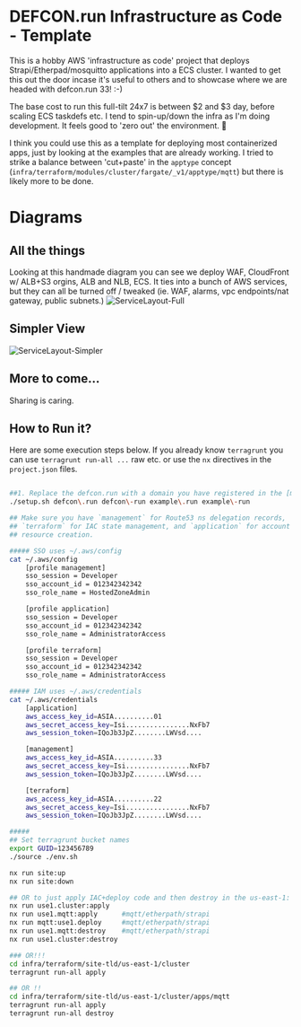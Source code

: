 # DEFCON.run Infrastructure as Code - Template
This is a hobby AWS 'infrastructure as code' project that deploys Strapi/Etherpad/mosquitto applications into a ECS cluster. I wanted to get this out the door incase it's useful to others and to showcase where we are headed with defcon.run 33! :-)

The base cost to run this full-tilt 24x7 is between $2 and $3 day, before scaling ECS taskdefs etc. I tend to spin-up/down the infra as I'm doing development. It feels good to 'zero out' the environment. 🤷

I think you could use this as a template for deploying most containerized apps, just by looking at the examples that are already working. I tried to strike a balance between 'cut+paste' in the `apptype` concept (`infra/terraform/modules/cluster/fargate/_v1/apptype/mqtt`) but there is likely more to be done.

# Diagrams

## All the things
Looking at this handmade diagram you can see we deploy WAF, CloudFront w/ ALB+S3 orgins, ALB and NLB, ECS. It ties into a bunch of AWS services, but they can all be turned off / tweaked (ie. WAF, alarms, vpc endpoints/nat gateway, public subnets.) 
![ServiceLayout-Full](https://github.com/user-attachments/assets/0f631149-7046-43f2-9890-5fd04b23762d)

## Simpler View
![ServiceLayout-Simpler](https://github.com/user-attachments/assets/b8fa513b-24a7-439e-a596-bfa3936f6fc7)

## More to come...
Sharing is caring.

## How to Run it?
Here are some execution steps below. If you already know `terragrunt` you can use `terragrunt run-all ...` raw etc. or use the `nx` directives in the `project.json` files.

```bash

##1. Replace the defcon.run with a domain you have registered in the [management] account profile 
./setup.sh defcon\.run defcon\-run example\.run example\-run

## Make sure you have `management` for Route53 ns delegation records, 
## `terraform` for IAC state management, and `application` for account 
## resource creation.

##### SSO uses ~/.aws/config 
cat ~/.aws/config 
    [profile management]
    sso_session = Developer
    sso_account_id = 012342342342
    sso_role_name = HostedZoneAdmin

    [profile application]
    sso_session = Developer
    sso_account_id = 012342342342
    sso_role_name = AdministratorAccess

    [profile terraform]
    sso_session = Developer
    sso_account_id = 012342342342
    sso_role_name = AdministratorAccess

##### IAM uses ~/.aws/credentials
cat ~/.aws/credentials
    [application]
    aws_access_key_id=ASIA..........01
    aws_secret_access_key=Isi................NxFb7
    aws_session_token=IQoJb3JpZ........LWVsd....

    [management]
    aws_access_key_id=ASIA..........33
    aws_secret_access_key=Isi................NxFb7
    aws_session_token=IQoJb3JpZ........LWVsd....

    [terraform]
    aws_access_key_id=ASIA..........22
    aws_secret_access_key=Isi................NxFb7
    aws_session_token=IQoJb3JpZ........LWVsd....

#####
## Set terragrunt bucket names
export GUID=123456789 
./source ./env.sh

nx run site:up
nx run site:down

## OR to just apply IAC+deploy code and then destroy in the us-east-1:
nx run use1.cluster:apply
nx run use1.mqtt:apply      #mqtt/etherpath/strapi
nx run mqtt:use1.deploy     #mqtt/etherpath/strapi
nx run use1.mqtt:destroy    #mqtt/etherpath/strapi
nx run use1.cluster:destroy

### OR!!!
cd infra/terraform/site-tld/us-east-1/cluster
terragrunt run-all apply

## OR !!
cd infra/terraform/site-tld/us-east-1/cluster/apps/mqtt
terragrunt run-all apply
terragrunt run-all destroy
```
